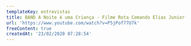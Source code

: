 ```yaml
---
templateKey: entrevistas
title: BAND A Noite é uma Criança - Filme Rota Comando Elias Junior
url: 'https://www.youtube.com/watch?v=P5jPof77U7k'
freeContent: true
createdAt: '23/02/2020 07:28:54'
---
```


